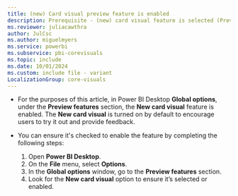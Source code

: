 ```yaml
---
title: (new) Card visual preview feature is enabled
description: Prerequisite - (new) card visual feature is selected (Preview features)
ms.reviewer: juliacawthra
author: JulCsc
ms.author: miguelmyers
ms.service: powerbi
ms.subservice: pbi-corevisuals
ms.topic: include
ms.date: 10/01/2024
ms.custom: include file - variant
LocalizationGroup: core-visuals
---
```

- For the purposes of this article, in Power BI Desktop **Global options**, under the **Preview features** section, the **New card visual** feature is enabled. The **New card visual** is turned on by default to encourage users to try it out and provide feedback.
- You can ensure it's checked to enable the feature by completing the following steps:

  1. Open **Power BI Desktop**.
  1. On the **File** menu, select **Options**.
  1. In the **Global options** window, go to the **Preview features** section.
  1. Look for the **New card visual** option to ensure it’s selected or enabled.
